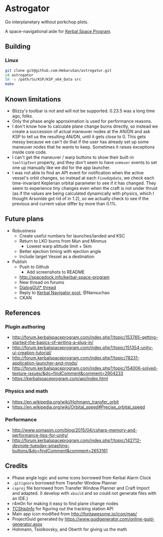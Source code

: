 # Astrogator

Go interplanetary without porkchop plots.

A space-navigational aide for [Kerbal Space Program](http://www.kerbalspaceprogram.com/).

## Building

### Linux

```sh
git clone git@github.com:HebaruSan/astrogator.git
cd astrogator
ln -s /path/to/KSP/KSP_x64_Data src
make
```

## Known limitations

- Blizzy's toolbar is not and will not be supported. 0.23.5 was a long time ago, folks.
- Only the phase angle approximation is used for performance reasons.
- I don't know how to calculate plane change burns directly, so instead we create a succession of actual maneuver nodes at the AN/DN and ask KSP to tell us the resulting AN/DN, until it gets close to 0. This gets messy because we can't do that if the user has already set up some maneuver nodes that he wants to keep. Sometimes it raises exceptions inside core code.
- I can't get the maneuver / warp buttons to show their built-in `tooltipText` property, and they don't seem to have `onHover` events to set one up manually like we did for the app launcher.
- I was not able to find an API event for notification when the active vessel's orbit changes, so instead at each `FixedUpdate`, we check each time-invariant Keplerian orbital parameter to see if it has changed. They seem to experience tiny changes even when the craft is not under thrust (as if the values are being calculated dynamically with physics, which I thought Arsonide got rid of in 1.2), so we actually check to see if the previous and current value differ by more than 0.1%.

## Future plans

- Robustness
  - Create useful numbers for launches/landed and KSC
  - Return to LKO burns from Mun and Minmus
    - Lowest warp altitude limit + 5km
  - Better ejection timing with ejection angle
  - Include target Vessel as a destination
- Publish
  - Push to Github
    - Add screenshots to README
  - http://spacedock.info/kerbal-space-program
  - New thread on forums
  - [DialogGUI* thread](http://forum.kerbalspaceprogram.com/index.php?/topic/149324-popupdialog-and-the-dialoggui-classes/)
  - Reply to [Kerbal Navigator post](http://forum.kerbalspaceprogram.com/index.php?/topic/138886-what-mod-should-i-make/&do=findComment&comment=2562076), @Nansuchao
  - CKAN

## References

### Plugin authoring
- http://forum.kerbalspaceprogram.com/index.php?/topic/153765-getting-started-the-basics-of-writing-a-plug-in/
- http://forum.kerbalspaceprogram.com/index.php?/topic/151354-unity-ui-creation-tutorial/
- http://forum.kerbalspaceprogram.com/index.php?/topic/78231-application-launcher-and-mods/
- http://forum.kerbalspaceprogram.com/index.php?/topic/154006-solved-texture-issues/&do=findComment&comment=2904233
- https://kerbalspaceprogram.com/api/index.html

### Physics and math
- https://en.wikipedia.org/wiki/Hohmann_transfer_orbit
- https://en.wikipedia.org/wiki/Orbital_speed#Precise_orbital_speed

### Performance
- http://www.somasim.com/blog/2015/04/csharp-memory-and-performance-tips-for-unity/
- http://forum.kerbalspaceprogram.com/index.php?/topic/142712-devnote-tuesday-smashing-buttons/&do=findComment&comment=2653161

## Credits

- Phase angle logic and some icons borrowed from Kerbal Alarm Clock
- `.gitignore` borrowed from Transfer Window Planner
- `csproj` file borrowed from Transfer Window Planner and Craft Import and adapted. (I develop with `xbuild` and so could not generate files with an IDE.)
- r4m0n for making it easy to find plane change nodes
- [TCShipInfo](http://forum.kerbalspaceprogram.com/index.php?/topic/59724-112-v04-resource-details-in-tracking-center/) for figuring out the tracking station API
- Main app icon modified from http://fontawesome.io/icon/map/
- ProjectGuid generated by https://www.guidgenerator.com/online-guid-generator.aspx
- Hohmann, Tsiolkovsky, and Oberth for giving us the math
